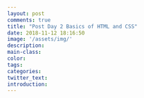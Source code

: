 ```yaml
---
layout: post
comments: true
title: "Post Day 2 Basics of HTML and CSS"
date: 2018-11-12 18:16:50
image: '/assets/img/'
description:
main-class:
color:
tags:
categories:
twitter_text:
introduction:
---
```

